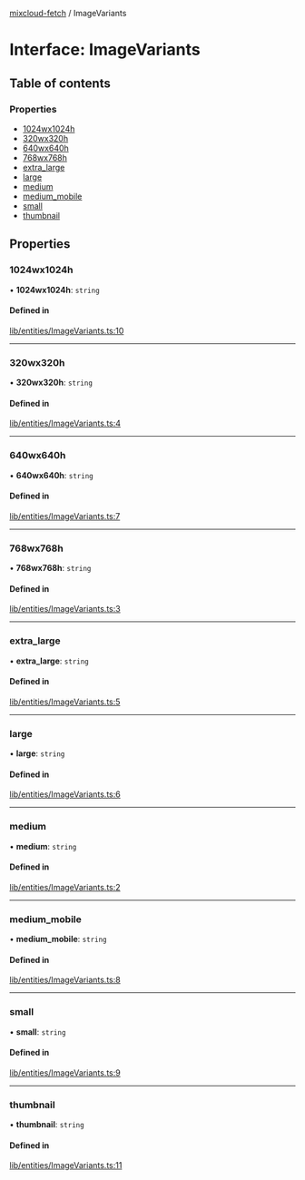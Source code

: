 [mixcloud-fetch](../README.md) / ImageVariants

# Interface: ImageVariants

## Table of contents

### Properties

- [1024wx1024h](ImageVariants.md#1024wx1024h)
- [320wx320h](ImageVariants.md#320wx320h)
- [640wx640h](ImageVariants.md#640wx640h)
- [768wx768h](ImageVariants.md#768wx768h)
- [extra\_large](ImageVariants.md#extra_large)
- [large](ImageVariants.md#large)
- [medium](ImageVariants.md#medium)
- [medium\_mobile](ImageVariants.md#medium_mobile)
- [small](ImageVariants.md#small)
- [thumbnail](ImageVariants.md#thumbnail)

## Properties

### 1024wx1024h

• **1024wx1024h**: `string`

#### Defined in

[lib/entities/ImageVariants.ts:10](https://github.com/patrickkfkan/mixcloud-fetch/blob/a2692f0/src/lib/entities/ImageVariants.ts#L10)

___

### 320wx320h

• **320wx320h**: `string`

#### Defined in

[lib/entities/ImageVariants.ts:4](https://github.com/patrickkfkan/mixcloud-fetch/blob/a2692f0/src/lib/entities/ImageVariants.ts#L4)

___

### 640wx640h

• **640wx640h**: `string`

#### Defined in

[lib/entities/ImageVariants.ts:7](https://github.com/patrickkfkan/mixcloud-fetch/blob/a2692f0/src/lib/entities/ImageVariants.ts#L7)

___

### 768wx768h

• **768wx768h**: `string`

#### Defined in

[lib/entities/ImageVariants.ts:3](https://github.com/patrickkfkan/mixcloud-fetch/blob/a2692f0/src/lib/entities/ImageVariants.ts#L3)

___

### extra\_large

• **extra\_large**: `string`

#### Defined in

[lib/entities/ImageVariants.ts:5](https://github.com/patrickkfkan/mixcloud-fetch/blob/a2692f0/src/lib/entities/ImageVariants.ts#L5)

___

### large

• **large**: `string`

#### Defined in

[lib/entities/ImageVariants.ts:6](https://github.com/patrickkfkan/mixcloud-fetch/blob/a2692f0/src/lib/entities/ImageVariants.ts#L6)

___

### medium

• **medium**: `string`

#### Defined in

[lib/entities/ImageVariants.ts:2](https://github.com/patrickkfkan/mixcloud-fetch/blob/a2692f0/src/lib/entities/ImageVariants.ts#L2)

___

### medium\_mobile

• **medium\_mobile**: `string`

#### Defined in

[lib/entities/ImageVariants.ts:8](https://github.com/patrickkfkan/mixcloud-fetch/blob/a2692f0/src/lib/entities/ImageVariants.ts#L8)

___

### small

• **small**: `string`

#### Defined in

[lib/entities/ImageVariants.ts:9](https://github.com/patrickkfkan/mixcloud-fetch/blob/a2692f0/src/lib/entities/ImageVariants.ts#L9)

___

### thumbnail

• **thumbnail**: `string`

#### Defined in

[lib/entities/ImageVariants.ts:11](https://github.com/patrickkfkan/mixcloud-fetch/blob/a2692f0/src/lib/entities/ImageVariants.ts#L11)
